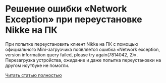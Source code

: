 # Решение ошибки «Network Exception» при переустановке Nikke на ПК



При попытке переустановить клиент Nikke на ПК с помощью официального Mini-загрузчика появляется ошибка «Network exception, version information query failed, please try again(7814042, 2)». Перезагрузка устройства, ожидание и даже попытка переустановки на другом ноутбуке не помогли.

[Читать статью полностью](https://xyberbara.com/gaming/network-exception-nikke/)
